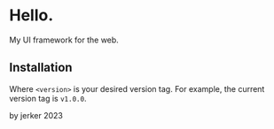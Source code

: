 # Hello.

My UI framework for the web.

## Installation


Where `<version>` is your desired version tag. For example, the current version
tag is `v1.0.0`.

by jerker 2023
